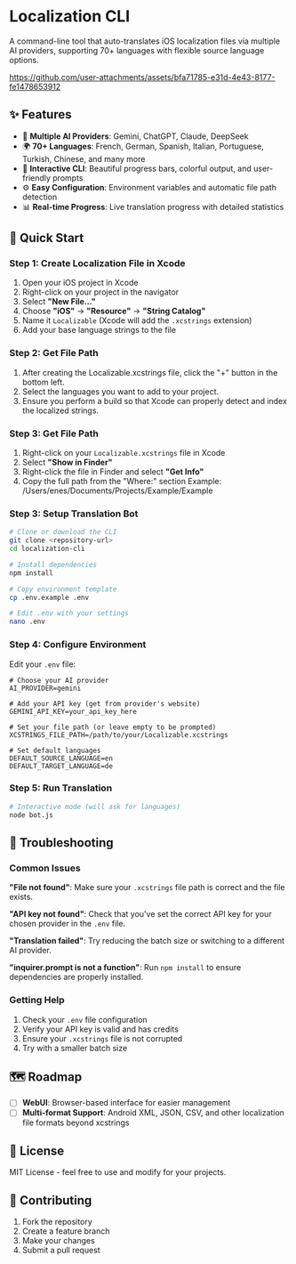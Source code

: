 # Localization CLI

A command-line tool that auto-translates iOS localization files via multiple AI providers, supporting 70+ languages with flexible source language options.



https://github.com/user-attachments/assets/bfa71785-e31d-4e43-8177-fe1478653912



## ✨ Features

- 🤖 **Multiple AI Providers**: Gemini, ChatGPT, Claude, DeepSeek
- 🌍 **70+ Languages**: French, German, Spanish, Italian, Portuguese, Turkish, Chinese, and many more
- 🎯 **Interactive CLI**: Beautiful progress bars, colorful output, and user-friendly prompts
- ⚙️ **Easy Configuration**: Environment variables and automatic file path detection
- 📊 **Real-time Progress**: Live translation progress with detailed statistics

## 🚀 Quick Start

### Step 1: Create Localization File in Xcode

1. Open your iOS project in Xcode
2. Right-click on your project in the navigator
3. Select **"New File..."**
4. Choose **"iOS"** → **"Resource"** → **"String Catalog"**
5. Name it `Localizable` (Xcode will add the `.xcstrings` extension)
6. Add your base language strings to the file

### Step 2: Get File Path

1. After creating the Localizable.xcstrings file, click the "+" button in the bottom left.
2. Select the languages you want to add to your project.
3. Ensure you perform a build so that Xcode can properly detect and index the localized strings.

### Step 3: Get File Path

1. Right-click on your `Localizable.xcstrings` file in Xcode
2. Select **"Show in Finder"**
3. Right-click the file in Finder and select **"Get Info"**
4. Copy the full path from the "Where:" section
Example: /Users/enes/Documents/Projects/Example/Example

### Step 3: Setup Translation Bot

```bash
# Clone or download the CLI
git clone <repository-url>
cd localization-cli

# Install dependencies
npm install

# Copy environment template
cp .env.example .env

# Edit .env with your settings
nano .env
```

### Step 4: Configure Environment

Edit your `.env` file:

```env
# Choose your AI provider
AI_PROVIDER=gemini

# Add your API key (get from provider's website)
GEMINI_API_KEY=your_api_key_here

# Set your file path (or leave empty to be prompted)
XCSTRINGS_FILE_PATH=/path/to/your/Localizable.xcstrings

# Set default languages
DEFAULT_SOURCE_LANGUAGE=en
DEFAULT_TARGET_LANGUAGE=de
```

### Step 5: Run Translation

```bash
# Interactive mode (will ask for languages)
node bot.js
```

## 🔧 Troubleshooting

### Common Issues

**"File not found"**: Make sure your `.xcstrings` file path is correct and the file exists.

**"API key not found"**: Check that you've set the correct API key for your chosen provider in the `.env` file.

**"Translation failed"**: Try reducing the batch size or switching to a different AI provider.

**"inquirer.prompt is not a function"**: Run `npm install` to ensure dependencies are properly installed.

### Getting Help

1. Check your `.env` file configuration
2. Verify your API key is valid and has credits
3. Ensure your `.xcstrings` file is not corrupted
4. Try with a smaller batch size

## 🗺️ Roadmap

- [ ] **WebUI**: Browser-based interface for easier management
- [ ] **Multi-format Support**: Android XML, JSON, CSV, and other localization file formats beyond xcstrings

## 📝 License

MIT License - feel free to use and modify for your projects.

## 🤝 Contributing

1. Fork the repository
2. Create a feature branch
3. Make your changes
4. Submit a pull request
